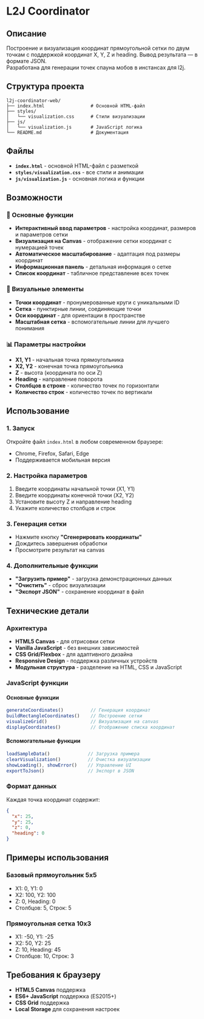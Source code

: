 # L2J Coordinator

## Описание

Построение и визуализация координат прямоугольной сетки по двум точкам с поддержкой координат X, Y, Z и heading. Вывод результата — в формате JSON.  
Разработана для генерации точек спауна мобов в инстансах для l2j.

## Структура проекта

```
l2j-coordinator-web/
├── index.html                 # Основной HTML-файл
├── styles/
│   └── visualization.css      # Стили визуализации
├── js/
│   └── visualization.js       # JavaScript логика
└── README.md                  # Документация
```

## Файлы

- **`index.html`** - основной HTML-файл с разметкой
- **`styles/visualization.css`** - все стили и анимации
- **`js/visualization.js`** - основная логика и функции

## Возможности

### 🎯 Основные функции
- **Интерактивный ввод параметров** - настройка координат, размеров и параметров сетки
- **Визуализация на Canvas** - отображение сетки координат с нумерацией точек
- **Автоматическое масштабирование** - адаптация под размеры координат
- **Информационная панель** - детальная информация о сетке
- **Список координат** - табличное представление всех точек

### 🎨 Визуальные элементы
- **Точки координат** - пронумерованные круги с уникальными ID
- **Сетка** - пунктирные линии, соединяющие точки
- **Оси координат** - для ориентации в пространстве
- **Масштабная сетка** - вспомогательные линии для лучшего понимания

### 📊 Параметры настройки
- **X1, Y1** - начальная точка прямоугольника
- **X2, Y2** - конечная точка прямоугольника  
- **Z** - высота (координата по оси Z)
- **Heading** - направление поворота
- **Столбцов в строке** - количество точек по горизонтали
- **Количество строк** - количество точек по вертикали

## Использование

### 1. Запуск
Откройте файл `index.html` в любом современном браузере:
- Chrome, Firefox, Safari, Edge
- Поддерживается мобильная версия

### 2. Настройка параметров
1. Введите координаты начальной точки (X1, Y1)
2. Введите координаты конечной точки (X2, Y2)
3. Установите высоту Z и направление heading
4. Укажите количество столбцов и строк

### 3. Генерация сетки
- Нажмите кнопку **"Сгенерировать координаты"**
- Дождитесь завершения обработки
- Просмотрите результат на canvas

### 4. Дополнительные функции
- **"Загрузить пример"** - загрузка демонстрационных данных
- **"Очистить"** - сброс визуализации
- **"Экспорт JSON"** - сохранение координат в файл

## Технические детали

### Архитектура
- **HTML5 Canvas** - для отрисовки сетки
- **Vanilla JavaScript** - без внешних зависимостей
- **CSS Grid/Flexbox** - для адаптивного дизайна
- **Responsive Design** - поддержка различных устройств
- **Модульная структура** - разделение на HTML, CSS и JavaScript

### JavaScript функции

#### Основные функции
```javascript
generateCoordinates()          // Генерация координат
buildRectangleCoordinates()    // Построение сетки
visualizeGrid()                // Визуализация на canvas
displayCoordinates()           // Отображение списка координат
```

#### Вспомогательные функции
```javascript
loadSampleData()              // Загрузка примера
clearVisualization()          // Очистка визуализации
showLoading(), showError()    // Управление UI
exportToJson()                // Экспорт в JSON
```

### Формат данных
Каждая точка координат содержит:
```json
{
  "x": 25,
  "y": 25,
  "z": 0,
  "heading": 0
}
```

## Примеры использования

### Базовый прямоугольник 5x5
- X1: 0, Y1: 0
- X2: 100, Y2: 100
- Z: 0, Heading: 0
- Столбцов: 5, Строк: 5

### Прямоугольная сетка 10x3
- X1: -50, Y1: -25
- X2: 50, Y2: 25
- Z: 10, Heading: 45
- Столбцов: 10, Строк: 3

## Требования к браузеру

- **HTML5 Canvas** поддержка
- **ES6+ JavaScript** поддержка (ES2015+)
- **CSS Grid** поддержка
- **Local Storage** для сохранения настроек